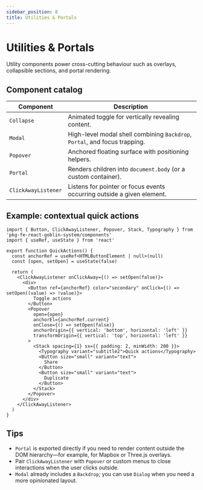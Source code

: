 ```yaml
---
sidebar_position: 8
title: Utilities & Portals
---
```


# Utilities & Portals

Utility components power cross-cutting behaviour such as overlays, collapsible sections, and portal rendering.

## Component catalog

| Component | Description |
| --- | --- |
| `Collapse` | Animated toggle for vertically revealing content. |
| `Modal` | High-level modal shell combining `Backdrop`, `Portal`, and focus trapping. |
| `Popover` | Anchored floating surface with positioning helpers. |
| `Portal` | Renders children into `document.body` (or a custom container). |
| `ClickAwayListener` | Listens for pointer or focus events occurring outside a given element. |

## Example: contextual quick actions

```tsx
import { Button, ClickAwayListener, Popover, Stack, Typography } from 'pkg-fe-react-goblin-system/components'
import { useRef, useState } from 'react'

export function QuickActions() {
  const anchorRef = useRef<HTMLButtonElement | null>(null)
  const [open, setOpen] = useState(false)

  return (
    <ClickAwayListener onClickAway={() => setOpen(false)}>
      <div>
        <Button ref={anchorRef} color="secondary" onClick={() => setOpen((value) => !value)}>
          Toggle actions
        </Button>
        <Popover
          open={open}
          anchorEl={anchorRef.current}
          onClose={() => setOpen(false)}
          anchorOrigin={{ vertical: 'bottom', horizontal: 'left' }}
          transformOrigin={{ vertical: 'top', horizontal: 'left' }}
        >
          <Stack spacing={1} sx={{ padding: 2, minWidth: 200 }}>
            <Typography variant="subtitle2">Quick actions</Typography>
            <Button size="small" variant="text">
              Share
            </Button>
            <Button size="small" variant="text">
              Duplicate
            </Button>
          </Stack>
        </Popover>
      </div>
    </ClickAwayListener>
  )
}
```

## Tips

- `Portal` is exported directly if you need to render content outside the DOM hierarchy—for example, for Mapbox or Three.js overlays.
- Pair `ClickAwayListener` with `Popover` or custom menus to close interactions when the user clicks outside.
- `Modal` already includes a `Backdrop`; you can use `Dialog` when you need a more opinionated layout.
